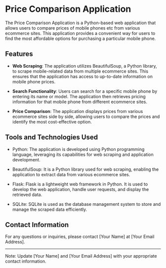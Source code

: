 #  Price Comparison Application

The  Price Comparison Application is a Python-based web application that allows users to compare prices of mobile phones etc from various ecommerce sites. This application provides a convenient way for users to find the most affordable options for purchasing a particular mobile phone.

## Features

- **Web Scraping**: The application utilizes BeautifulSoup, a Python library, to scrape mobile-related data from multiple ecommerce sites. This ensures that the application has access to up-to-date information on mobile phone prices.

- **Search Functionality**: Users can search for a specific mobile phone by entering its name or model. The application then retrieves pricing information for that mobile phone from different ecommerce sites.

- **Price Comparison**: The application displays prices from various ecommerce sites side by side, allowing users to compare the prices and identify the most cost-effective option.

## Tools and Technologies Used

- Python: The application is developed using Python programming language, leveraging its capabilities for web scraping and application development.

- BeautifulSoup: It is a Python library used for web scraping, enabling the application to extract data from various ecommerce sites.

- Flask: Flask is a lightweight web framework in Python. It is used to develop the web application, handle user requests, and display the retrieved data.

- SQLite: SQLite is used as the database management system to store and manage the scraped data efficiently.



## Contact Information

For any questions or inquiries, please contact [Your Name] at [Your Email Address].

---
Note: Update [Your Name] and [Your Email Address] with your appropriate contact information.
